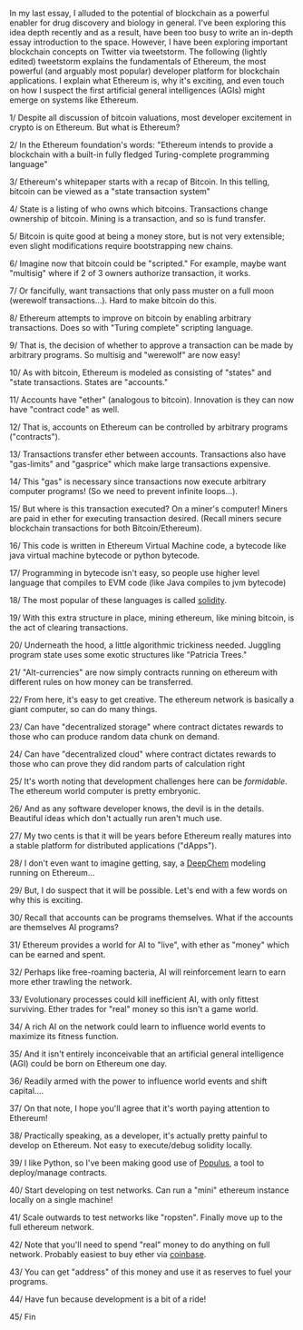 In my last essay, I alluded to the potential of blockchain as a powerful enabler for drug discovery and biology in general.
I've been exploring this idea depth recently and as a result, have been too busy to write an in-depth essay introduction 
to the space. However, I have been exploring important blockchain concepts on Twitter via tweetstorm. The following
(lightly edited) tweetstorm explains the fundamentals of Ethereum, the most powerful (and arguably most popular) developer
platform for blockchain applications. I explain what Ethereum is, why it's exciting, and even touch on how I suspect the
first artificial general intelligences (AGIs) might emerge on systems like Ethereum.

1/ Despite all discussion of bitcoin valuations, most developer excitement in crypto is on Ethereum. But what is Ethereum?

2/ In the Ethereum foundation's words: "Ethereum intends to provide a blockchain with a built-in fully fledged Turing-complete programming language"

3/ Ethereum's whitepaper starts with a recap of Bitcoin. In this telling, bitcoin can be viewed as a "state transaction system"

4/ State is a listing of who owns which bitcoins. Transactions change ownership of bitcoin. Mining is a transaction, and so is fund transfer.

5/ Bitcoin is quite good at being a money store, but is not very extensible; even slight modifications require bootstrapping new chains.

6/ Imagine now that bitcoin could be "scripted." For example, maybe want "multisig" where if 2 of 3 owners authorize transaction, it works.

7/ Or fancifully, want transactions that only pass muster on a full moon (werewolf transactions...). Hard to make bitcoin do this.

8/ Ethereum attempts to improve on bitcoin by enabling arbitrary transactions. Does so with "Turing complete" scripting language.

9/ That is, the decision of whether to approve a transaction can be made by arbitrary programs. So multisig and "werewolf" are now easy!

10/ As with bitcoin, Ethereum is modeled as consisting of "states" and "state transactions. States are "accounts."

11/ Accounts have "ether" (analogous to bitcoin). Innovation is they can now have "contract code" as well.

12/ That is, accounts on Ethereum can be controlled by arbitrary programs ("contracts").

13/ Transactions transfer ether between accounts. Transactions also have "gas-limits" and "gasprice" which make large transactions expensive.

14/ This "gas" is necessary since transactions now execute arbitrary computer programs! (So we need to prevent infinite loops...).

15/ But where is this transaction executed? On a miner's computer! Miners are paid in ether for executing transaction desired. (Recall miners secure blockchain transactions for both Bitcoin/Ethereum).

16/ This code is written in Ethereum Virtual Machine code, a bytecode like java virtual machine bytecode or python bytecode.

17/ Programming in bytecode isn't easy, so people use higher level language that compiles to EVM code (like Java compiles to jvm bytecode)

18/ The most popular of these languages is called [solidity](https://github.com/ethereum/solidity).

19/ With this extra structure in place, mining ethereum, like mining bitcoin, is the act of clearing transactions.

20/ Underneath the hood, a little algorithmic trickiness needed. Juggling program state uses some exotic structures like "Patricia Trees."

21/ "Alt-currencies" are now simply contracts running on ethereum with different rules on how money can be transferred.

22/ From here, it's easy to get creative. The ethereum network is basically a giant computer, so can do many things.

23/ Can have "decentralized storage" where contract dictates rewards to those who can produce random data chunk on demand.

24/ Can have "decentralized cloud" where contract dictates rewards to those who can prove they did random parts of calculation right

25/ It's worth noting that development challenges here can be *formidable*. The ethereum world computer is pretty embryonic.

26/ And as any software developer knows, the devil is in the details. Beautiful ideas which don't actually run aren't much use.

27/ My two cents is that it will be years before Ethereum really matures into a stable platform for distributed applications ("dApps").

28/ I don't even want to imagine getting, say, a [DeepChem](https://deepchem.io) modeling running on Ethereum...

29/ But, I do suspect that it will be possible. Let's end with a few words on why this is exciting.

30/ Recall that accounts can be programs themselves. What if the accounts are themselves AI programs?

31/ Ethereum provides a world for AI to "live", with ether as "money" which can be earned and spent.

32/ Perhaps like free-roaming bacteria, AI will reinforcement learn to earn more ether trawling the network.

33/ Evolutionary processes could kill inefficient AI, with only fittest surviving. Ether trades for "real" money so this isn't a game world.

34/ A rich AI on the network could learn to influence world events to maximize its fitness function.

35/ And it isn't entirely inconceivable that an artificial general intelligence (AGI) could be born on Ethereum one day.

36/ Readily armed with the power to influence world events and shift capital....

37/ On that note, I hope you'll agree that it's worth paying attention to Ethereum!

38/ Practically speaking, as a developer, it's actually pretty painful to develop on Ethereum. Not easy to execute/debug solidity locally.

39/ I like Python, so I've been making good use of [Populus](https://github.com/pipermerriam/populus), a tool to deploy/manage contracts.

40/ Start developing on test networks. Can run a "mini" ethereum instance locally on a single machine!

41/ Scale outwards to test networks like "ropsten". Finally move up to the full ethereum network.

42/ Note that you'll need to spend "real" money to do anything on full network. Probably easiest to buy ether via [coinbase](https://www.coinbase.com/).

43/ You can get "address" of this money and use it as reserves to fuel your programs.

44/ Have fun because development is a bit of a ride!

45/ Fin

